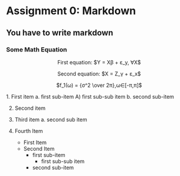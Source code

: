 # Assignment 0: Markdown
## You have to write markdown
### Some Math Equation
<p align="center">
First equation: $Y = X&beta; + &epsilon;_y, &forall;X$
</p>
<p align="center">
Second equation: $X = Z_&gamma; + &epsilon;_x$
</p>
<p align="center">
$f_1(&omega;) = {&sigma;^2 \over 2&pi;},&omega;&in;[-&pi;,&pi;]$
</p>
1. First item
    a. first sub-item
        A) first sub-sub item
    b. second sub-item

2. Second item

3. Third item
    a. second sub item

4. Fourth Item
    * First Item
    * Second Item
        * first sub-item
            * first sub-sub item
        * second sub-item